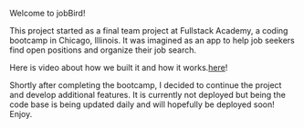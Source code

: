 <p>Welcome to jobBird! 
<p>This project started as a final team project at Fullstack Academy, a coding bootcamp in Chicago, Illinois. It was imagined as an app to help job seekers find open positions and organize their job search.
<p>Here is video about how we built it and how it works.<a href="https://www.youtube.com/watch?v=eEfZEib1sbs&list=PLx0iOsdUOUmnbnnwuUalNmjYp3Ol5CsiA">here</a>! 
<p> Shortly after completing the bootcamp, I decided to continue the project and develop additional features. It is currently not deployed but being the code base is being updated daily and will hopefully be deployed soon! Enjoy. 
